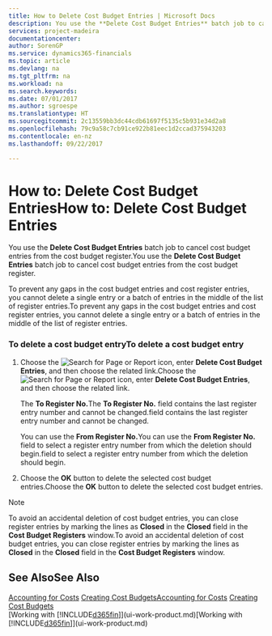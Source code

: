 ```yaml
---
title: How to Delete Cost Budget Entries | Microsoft Docs
description: You use the **Delete Cost Budget Entries** batch job to cancel cost budget entries from the cost budget register.
services: project-madeira
documentationcenter: 
author: SorenGP
ms.service: dynamics365-financials
ms.topic: article
ms.devlang: na
ms.tgt_pltfrm: na
ms.workload: na
ms.search.keywords: 
ms.date: 07/01/2017
ms.author: sgroespe
ms.translationtype: HT
ms.sourcegitcommit: 2c13559bb3dc44cdb61697f5135c5b931e34d2a8
ms.openlocfilehash: 79c9a58c7cb91ce922b81eec1d2ccad375943203
ms.contentlocale: en-nz
ms.lasthandoff: 09/22/2017

---
```

# <a name="how-to-delete-cost-budget-entries"></a><span data-ttu-id="eca18-103">How to: Delete Cost Budget Entries</span><span class="sxs-lookup"><span data-stu-id="eca18-103">How to: Delete Cost Budget Entries</span></span>
<span data-ttu-id="eca18-104">You use the **Delete Cost Budget Entries** batch job to cancel cost budget entries from the cost budget register.</span><span class="sxs-lookup"><span data-stu-id="eca18-104">You use the **Delete Cost Budget Entries** batch job to cancel cost budget entries from the cost budget register.</span></span>  

<span data-ttu-id="eca18-105">To prevent any gaps in the cost budget entries and cost register entries, you cannot delete a single entry or a batch of entries in the middle of the list of register entries.</span><span class="sxs-lookup"><span data-stu-id="eca18-105">To prevent any gaps in the cost budget entries and cost register entries, you cannot delete a single entry or a batch of entries in the middle of the list of register entries.</span></span>  

### <a name="to-delete-a-cost-budget-entry"></a><span data-ttu-id="eca18-106">To delete a cost budget entry</span><span class="sxs-lookup"><span data-stu-id="eca18-106">To delete a cost budget entry</span></span>  

1.  <span data-ttu-id="eca18-107">Choose the ![Search for Page or Report](media/ui-search/search_small.png "Search for Page or Report icon") icon, enter **Delete Cost Budget Entries**, and then choose the related link.</span><span class="sxs-lookup"><span data-stu-id="eca18-107">Choose the ![Search for Page or Report](media/ui-search/search_small.png "Search for Page or Report icon") icon, enter **Delete Cost Budget Entries**, and then choose the related link.</span></span>  

    <span data-ttu-id="eca18-108">The **To Register No.**</span><span class="sxs-lookup"><span data-stu-id="eca18-108">The **To Register No.**</span></span> <span data-ttu-id="eca18-109">field contains the last register entry number and cannot be changed.</span><span class="sxs-lookup"><span data-stu-id="eca18-109">field contains the last register entry number and cannot be changed.</span></span>  

    <span data-ttu-id="eca18-110">You can use the **From Register No.**</span><span class="sxs-lookup"><span data-stu-id="eca18-110">You can use the **From Register No.**</span></span> <span data-ttu-id="eca18-111">field to select a register entry number from which the deletion should begin.</span><span class="sxs-lookup"><span data-stu-id="eca18-111">field to select a register entry number from which the deletion should begin.</span></span>  
2.  <span data-ttu-id="eca18-112">Choose the **OK** button to delete the selected cost budget entries.</span><span class="sxs-lookup"><span data-stu-id="eca18-112">Choose the **OK** button to delete the selected cost budget entries.</span></span>  

> [!NOTE]  
>  <span data-ttu-id="eca18-113">To avoid an accidental deletion of cost budget entries, you can close register entries by marking the lines as **Closed** in the **Closed** field in the **Cost Budget Registers** window.</span><span class="sxs-lookup"><span data-stu-id="eca18-113">To avoid an accidental deletion of cost budget entries, you can close register entries by marking the lines as **Closed** in the **Closed** field in the **Cost Budget Registers** window.</span></span>  

## <a name="see-also"></a><span data-ttu-id="eca18-114">See Also</span><span class="sxs-lookup"><span data-stu-id="eca18-114">See Also</span></span>  
<span data-ttu-id="eca18-115">[Accounting for Costs](finance-manage-cost-accounting.md)
[Creating Cost Budgets](finance-create-cost-budgets.md)</span><span class="sxs-lookup"><span data-stu-id="eca18-115">[Accounting for Costs](finance-manage-cost-accounting.md)
[Creating Cost Budgets](finance-create-cost-budgets.md)</span></span>  
<span data-ttu-id="eca18-116">[Working with [!INCLUDE[d365fin](includes/d365fin_md.md)]](ui-work-product.md)</span><span class="sxs-lookup"><span data-stu-id="eca18-116">[Working with [!INCLUDE[d365fin](includes/d365fin_md.md)]](ui-work-product.md)</span></span>

